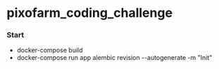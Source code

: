 # pixofarm_coding_challenge

### Start
 - docker-compose build
 - docker-compose run app alembic revision --autogenerate -m "Init"